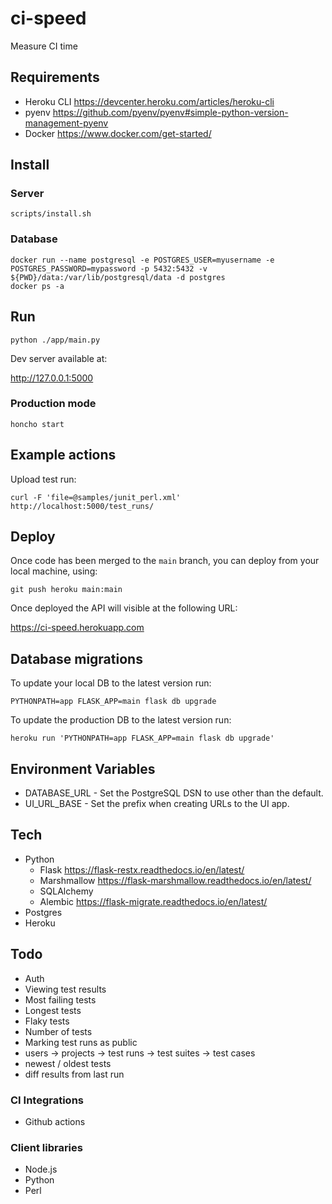 # ci-speed
Measure CI time

## Requirements

* Heroku CLI https://devcenter.heroku.com/articles/heroku-cli
* pyenv https://github.com/pyenv/pyenv#simple-python-version-management-pyenv
* Docker https://www.docker.com/get-started/

## Install

### Server

```
scripts/install.sh
```

### Database

```
docker run --name postgresql -e POSTGRES_USER=myusername -e POSTGRES_PASSWORD=mypassword -p 5432:5432 -v ${PWD}/data:/var/lib/postgresql/data -d postgres
docker ps -a
```

## Run

```
python ./app/main.py
```

Dev server available at:

http://127.0.0.1:5000

### Production mode

```
honcho start
```

## Example actions

Upload test run:

```
curl -F 'file=@samples/junit_perl.xml' http://localhost:5000/test_runs/
```

## Deploy

Once code has been merged to the `main` branch, you can deploy from your local machine, using:

```
git push heroku main:main
```

Once deployed the API will visible at the following URL:

https://ci-speed.herokuapp.com

## Database migrations

To update your local DB to the latest version run:

```
PYTHONPATH=app FLASK_APP=main flask db upgrade
```

To update the production DB to the latest version run:

```
heroku run 'PYTHONPATH=app FLASK_APP=main flask db upgrade'
```

## Environment Variables

* DATABASE_URL - Set the PostgreSQL DSN to use other than the default.
* UI_URL_BASE - Set the prefix when creating URLs to the UI app.

## Tech
* Python
  * Flask https://flask-restx.readthedocs.io/en/latest/
  * Marshmallow https://flask-marshmallow.readthedocs.io/en/latest/
  * SQLAlchemy
  * Alembic https://flask-migrate.readthedocs.io/en/latest/
* Postgres
* Heroku

## Todo

* Auth
* Viewing test results
* Most failing tests
* Longest tests
* Flaky tests
* Number of tests
* Marking test runs as public
* users -> projects -> test runs -> test suites -> test cases
* newest / oldest tests
* diff results from last run

### CI Integrations
* Github actions

### Client libraries

* Node.js
* Python
* Perl
